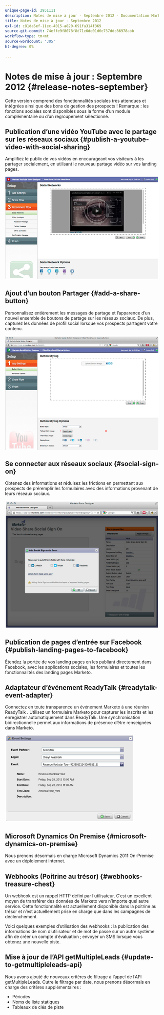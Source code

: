 ```yaml
---
unique-page-id: 2951111
description: Notes de mise à jour - Septembre 2012 - Documentation Marketo - Documentation du produit
title: Notes de mise à jour - Septembre 2012
exl-id: c81da5ef-11ec-4015-a820-691fa314f369
source-git-commit: 74effe9f8078f8d71e6de01d6e737ddc86978abb
workflow-type: tm+mt
source-wordcount: '305'
ht-degree: 0%

---
```


# Notes de mise à jour : Septembre 2012 {#release-notes-september}

Cette version comprend des fonctionnalités sociales très attendues et intégrées ainsi que des bons de gestion des prospects ! Remarque : les fonctions sociales sont disponibles sous la forme d’un module complémentaire ou d’un regroupement sélectionné.

## Publication d’une vidéo YouTube avec le partage sur les réseaux sociaux {#publish-a-youtube-video-with-social-sharing}

Amplifiez le public de vos vidéos en encourageant vos visiteurs à les partager socialement, en utilisant le nouveau partage vidéo sur vos landing pages.

![](assets/image2014-9-23-10-3a39-3a21.png)

## Ajout d’un bouton Partager {#add-a-share-button}

Personnalisez entièrement les messages de partage et l’apparence d’un nouvel ensemble de boutons de partage sur les réseaux sociaux. De plus, capturez les données de profil social lorsque vos prospects partagent votre contenu.

![](assets/image2014-9-23-10-3a39-3a46.png)

## Se connecter aux réseaux sociaux {#social-sign-on}

Obtenez des informations et réduisez les frictions en permettant aux prospects de préremplir les formulaires avec des informations provenant de leurs réseaux sociaux.

![](assets/image2014-9-23-10-3a40-3a2.png)

## Publication de pages d’entrée sur Facebook {#publish-landing-pages-to-facebook}

Étendez la portée de vos landing pages en les publiant directement dans Facebook, avec les applications sociales, les formulaires et toutes les fonctionnalités des landing pages Marketo.

## Adaptateur d’événement ReadyTalk {#readytalk-event-adapter}

Connectez en toute transparence un événement Marketo à une réunion ReadyTalk . Utilisez un formulaire Marketo pour capturer les inscrits et les enregistrer automatiquement dans ReadyTalk. Une synchronisation bidirectionnelle permet aux informations de présence d’être renseignées dans Marketo.

![](assets/image2014-9-23-10-3a40-3a16.png)

## Microsoft Dynamics On Premise {#microsoft-dynamics-on-premise}

Nous prenons désormais en charge Microsoft Dynamics 2011 On-Premise avec un déploiement Internet.

## Webhooks (Poitrine au trésor) {#webhooks-treasure-chest}

Un webhook est un rappel HTTP défini par l’utilisateur. C’est un excellent moyen de transférer des données de Marketo vers n’importe quel autre service. Cette fonctionnalité est actuellement disponible dans la poitrine au trésor et n’est actuellement prise en charge que dans les campagnes de déclenchement.

Voici quelques exemples d’utilisation des webhooks : la publication des informations de nom d’utilisateur et de mot de passe sur un autre système afin de créer un compte d’évaluation ; envoyer un SMS lorsque vous obtenez une nouvelle piste.

## Mise à jour de l’API getMultipleLeads {#update-to-getmultipleleads-api}

Nous avons ajouté de nouveaux critères de filtrage à l’appel de l’API getMultipleLeads. Outre le filtrage par date, nous prenons désormais en charge des critères supplémentaires :

* Périodes
* Noms de liste statiques
* Tableaux de clés de piste
